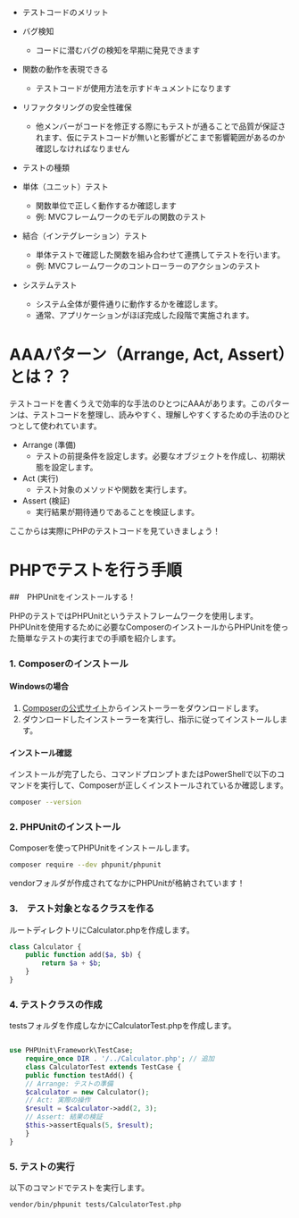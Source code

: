 - テストコードのメリット

- バグ検知
    - コードに潜むバグの検知を早期に発見できます
- 関数の動作を表現できる
    - テストコードが使用方法を示すドキュメントになります
- リファクタリングの安全性確保
    - 他メンバーがコードを修正する際にもテストが通ることで品質が保証されます、仮にテストコードが無いと影響がどこまで影響範囲があるのか確認しなければなりません


- テストの種類

- 単体（ユニット）テスト
    - 関数単位で正しく動作するか確認します
    - 例: MVCフレームワークのモデルの関数のテスト
- 結合（インテグレーション）テスト
    - 単体テストで確認した関数を組み合わせて連携してテストを行います。
    - 例: MVCフレームワークのコントローラーのアクションのテスト
- システムテスト
    - システム全体が要件通りに動作するかを確認します。
    - 通常、アプリケーションがほぼ完成した段階で実施されます。


# AAAパターン（Arrange, Act, Assert）とは？？

テストコードを書くうえで効率的な手法のひとつにAAAがあります。このパターンは、テストコードを整理し、読みやすく、理解しやすくするための手法のひとつとして使われています。

- Arrange (準備)
    - テストの前提条件を設定します。必要なオブジェクトを作成し、初期状態を設定します。
- Act (実行)
    - テスト対象のメソッドや関数を実行します。
- Assert (検証)
    - 実行結果が期待通りであることを検証します。


ここからは実際にPHPのテストコードを見ていきましょう！

# PHPでテストを行う手順



##　PHPUnitをインストールする！

PHPのテストではPHPUnitというテストフレームワークを使用します。
PHPUnitを使用するために必要なComposerのインストールからPHPUnitを使った簡単なテストの実行までの手順を紹介します。

### 1. Composerのインストール

#### Windowsの場合
1. [Composerの公式サイト](https://getcomposer.org/download/)からインストーラーをダウンロードします。
2. ダウンロードしたインストーラーを実行し、指示に従ってインストールします。

#### インストール確認
インストールが完了したら、コマンドプロンプトまたはPowerShellで以下のコマンドを実行して、Composerが正しくインストールされているか確認します。

```bash
composer --version
```

### 2. PHPUnitのインストール

Composerを使ってPHPUnitをインストールします。

```bash
composer require --dev phpunit/phpunit
```

vendorフォルダが作成されてなかにPHPUnitが格納されています！

### 3.　テスト対象となるクラスを作る

ルートディレクトリにCalculator.phpを作成します。

```php
class Calculator {
    public function add($a, $b) {
        return $a + $b;
    }
}
```

### 4. テストクラスの作成

testsフォルダを作成しなかにCalculatorTest.phpを作成します。

```php

use PHPUnit\Framework\TestCase;
    require_once DIR . '/../Calculator.php'; // 追加
    class CalculatorTest extends TestCase {
    public function testAdd() {
    // Arrange: テストの準備
    $calculator = new Calculator();
    // Act: 実際の操作
    $result = $calculator->add(2, 3);
    // Assert: 結果の検証
    $this->assertEquals(5, $result);
    }
}
```

### 5. テストの実行
以下のコマンドでテストを実行します。

```bash
vendor/bin/phpunit tests/CalculatorTest.php

```


